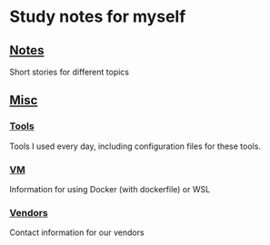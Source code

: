# Study notes for myself

## [Notes](https://github.com/ylee067200/ylee067200.github.io/tree/main/Notes)

Short stories for different topics

## [Misc](https://github.com/ylee067200/ylee067200.github.io/tree/main/Misc)

### [Tools](https://github.com/ylee067200/ylee067200.github.io/tree/main/Misc/Tools)

Tools I used every day, including configuration files for these tools.

### [VM](https://github.com/ylee067200/ylee067200.github.io/tree/main/VM)

Information for using Docker (with dockerfile) or WSL

### [Vendors](https://github.com/ylee067200/ylee067200.github.io/tree/main/Misc/Vendors)

Contact information for our vendors
